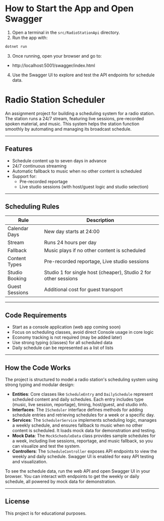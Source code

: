 # How to Start the App and Open Swagger

1. Open a terminal in the `src/RadioStationApi` directory.
2. Run the app with:

```bash
dotnet run
```

3. Once running, open your browser and go to:

- http://localhost:5001/swagger/index.html

4. Use the Swagger UI to explore and test the API endpoints for schedule data.

# Radio Station Scheduler

An assignment project for building a scheduling system for a radio station. The station runs a 24/7 stream, featuring live sessions, pre-recorded spoken material, and music. This system helps the station function smoothly by automating and managing its broadcast schedule.

---

## Features

- Schedule content up to seven days in advance
- 24/7 continuous streaming
- Automatic fallback to music when no other content is scheduled
- Support for:
  - Pre-recorded reportage
  - Live studio sessions (with host/guest logic and studio selection)

---

## Scheduling Rules

| Rule           | Description                                                     |
| -------------- | --------------------------------------------------------------- |
| Calendar Days  | New day starts at 24:00                                         |
| Stream         | Runs 24 hours per day                                           |
| Fallback       | Music plays if no other content is scheduled                    |
| Content Types  | Pre-recorded reportage, Live studio sessions                    |
| Studio Booking | Studio 1 for single host (cheaper), Studio 2 for other sessions |
| Guest Sessions | Additional cost for guest transport                             |

---

## Code Requirements

- Start as a console application (web app coming soon)
- Focus on scheduling classes, avoid direct Console usage in core logic
- Economy tracking is not required (may be added later)
- Use strong typing (classes) for all scheduled data
- Daily schedule can be represented as a list of lists

---

## How the Code Works

The project is structured to model a radio station's scheduling system using strong typing and modular design:

- **Entities**: Core classes like `ScheduleEntry` and `DailySchedule` represent scheduled content and daily schedules. Each entry includes type (music, live session, reportage), timing, host/guest, and studio info.
- **Interfaces**: The `IScheduler` interface defines methods for adding schedule entries and retrieving schedules for a week or a specific day.
- **Services**: The `SchedulerService` implements scheduling logic, manages a weekly schedule, and ensures fallback to music when no other content is scheduled. It loads mock data for demonstration and testing.
- **Mock Data**: The `MockScheduleData` class provides sample schedules for a week, including live sessions, reportage, and music fallback, so you can visualize and test the system.
- **Controllers**: The `ScheduleController` exposes API endpoints to view the weekly and daily schedule. Swagger UI is enabled for easy API testing and visualization.

To see the schedule data, run the web API and open Swagger UI in your browser. You can interact with endpoints to get the weekly or daily schedule, all powered by mock data for demonstration.

---

## License

This project is for educational purposes.
